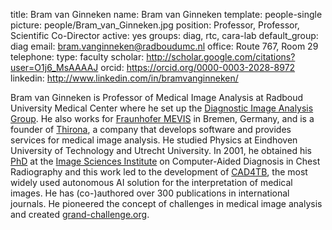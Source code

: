 title: Bram van Ginneken
name: Bram van Ginneken
template: people-single
picture: people/Bram_van_Ginneken.jpg
position: Professor, Professor, Scientific Co-Director
active: yes
groups: diag, rtc, cara-lab
default_group: diag
email: bram.vanginneken@radboudumc.nl
office: Route 767, Room 29
telephone:
type: faculty
scholar: http://scholar.google.com/citations?user=O1j6_MsAAAAJ
orcid: https://orcid.org/0000-0003-2028-8972
linkedin: http://www.linkedin.com/in/bramvanginneken/

Bram van Ginneken is Professor of Medical Image Analysis at Radboud University Medical Center where he set up the [Diagnostic Image Analysis Group](https://www.diagnijmegen.nl/). He also works for [Fraunhofer MEVIS](https://www.mevis.fraunhofer.de/) in Bremen, Germany, and is a founder of [Thirona](https://thirona.eu/), a company that develops software and provides services for medical image analysis. He studied Physics at Eindhoven University of Technology and Utrecht University. In 2001, he obtained his [PhD](/publications/ginn01a) at the [Image Sciences Institute](https://www.isi.uu.nl/) on Computer-Aided Diagnosis in Chest Radiography and this work led to the development of [CAD4TB](https://www.delft.care/cad4tb/), the most widely used autonomous AI solution for the interpretation of medical images. He has (co-)authored over 300 publications in international journals. He pioneered the concept of challenges in medical image analysis and created [grand-challenge.org](https://grand-challenge.org/).
